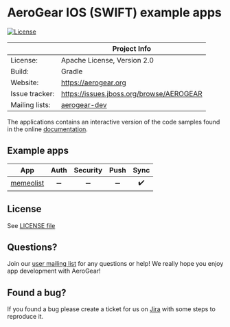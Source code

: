 # AeroGear IOS (SWIFT) example apps

[![License](https://img.shields.io/badge/-Apache%202.0-blue.svg)](https://opensource.org/s/Apache-2.0)

|                 | Project Info                                                     |
| --------------- | ---------------------------------------------------------------- |
| License:        | Apache License, Version 2.0                                      |
| Build:          | Gradle                                                           |
| Website:        | https://aerogear.org                                             |
| Issue tracker:  | https://issues.jboss.org/browse/AEROGEAR                         |
| Mailing lists:  | [aerogear-dev](https://groups.google.com/forum/#!forum/aerogear) |

The applications contains an interactive version of the code samples found in the online [documentation](https://docs.aerogear.org).

## Example apps

| App                                      | Auth               | Security           | Push                | Sync               |
|------------------------------------------|:------------------:|:------------------:|:-------------------:|:------------------:|
| [memeolist](./Memeolist)                   | :heavy_minus_sign: | :heavy_minus_sign: | :heavy_minus_sign: |  :heavy_check_mark: |

## License 

See [LICENSE file](./LICENSE)

## Questions?

Join our [user mailing list](https://groups.google.com/forum/#!forum/aerogear) for any questions or help! We really hope you enjoy app development with AeroGear!

## Found a bug?

If you found a bug please create a ticket for us on [Jira](https://issues.jboss.org/browse/AEROGEAR) with some steps to reproduce it.
